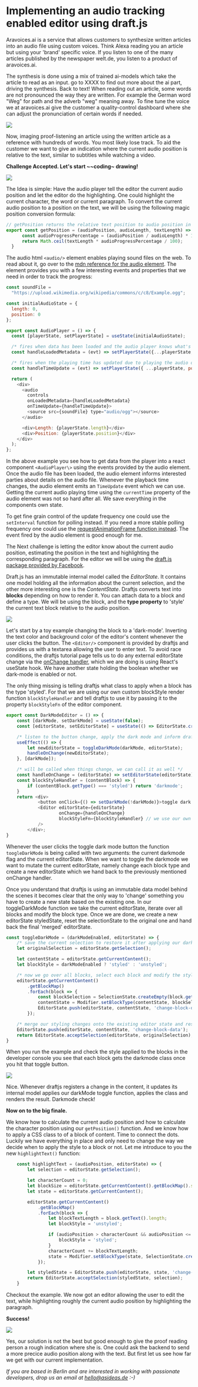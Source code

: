 

Implementing an audio tracking enabled editor using draft.js
============================================================

Aravoices.ai is a service that allows customers to synthesize written articles into an audio file 
using custom voices. Think Alexa reading you an article but using your 'brand' specific voice. 
If you listen to one of the many articles published by the newspaper welt.de, you listen to 
a product of aravoices.ai.

The synthesis is done using a mix of trained ai-models which take the article to read as an input. 
go to XXXX to find out more about the ai part, driving the synthesis. Back to text! When reading 
out an article, some words are not pronounced the way they are written. For example the German 
word "Weg" for path and the adverb "weg" meaning away. To fine tune the voice we at aravoices.ai 
give the customer a quality-control dashboard where she can adjust the pronunciation of 
certain words if needed.

![](./aravoices.png)

Now, imaging proof-listening an article using the written article as a reference with hundreds of words. 
You most likely lose track. To aid the customer we want to give an indication where the current audio 
position is relative to the text, similar to subtitles while watching a video.

__Challenge Accepted. Let's start ~~coding~ drawing!__

![](./theplan.png)

The Idea is simple: Have the audio player tell the editor the current audio position and let the editor 
do the highlighting. One could highlight the current character, the word or current paragraph. To convert 
the current audio position to a position on the text, we will be using the following magic position 
conversion formula:

```js
// getPosition returns the relative text position to audio position in relation to audio length
export const getPosition = (audioPosition, audioLength, textLength) => {
      const audioProgressPercentage = (audioPosition / audioLength) * 100;
      return Math.ceil(textLength * audioProgressPercentage / 100);
  }
``` 

The audio html ```<audio/>``` element enables playing sound files on the web. To read about it, go over to 
the [mdn reference for the audio element](https://developer.mozilla.org/en-US/docs/Web/HTML/Element/audio). 
The element provides you with a few interesting events and properties that we need in order to track the progress:

```js
const soundFile =
  "https://upload.wikimedia.org/wikipedia/commons/c/c8/Example.ogg";

const initialAudioState = {
  length: 0,
  position: 0
};

export const AudioPlayer = () => {
  const [playerState, setPlayerState] = useState(initialAudioState);

  /* fires when data has been loaded and the audio player knows what's what */
  const handleLoadedMetadata = (evt) => setPlayerState({...playerState, length: evt.target.duration });

  /* fires when the playing time has updated due to playing the audio or seeking */
  const handleTimeUpdate = (evt) => setPlayerState({ ...playerState, position: evt.target.currentTime });

  return (
    <div>
      <audio
        controls
        onLoadedMetadata={handleLoadedMetadata}
        onTimeUpdate={handleTimeUpdate}>
        <source src={soundFile} type="audio/ogg"></source>
      </audio>

      <div>Length: {playerState.length}</div>
      <div>Position: {playerState.position}</div>
    </div>
  );
};
```
In the above example you see how to get data from the player into a react component ```<AudioPlayer\>``` 
using the events provided by the audio element. Once the audio file has been loaded, the audio element 
informs interested parties about details on the audio file. Whenever the playback time changes, the audio 
element emits an ```TimeUpdate``` event which we can use. Getting the current audio playing time using the 
```currentTime``` property of the audio element was not so hard after all. We save everything in the 
components own state.

To get fine grain control of the update frequency one could use the ```setInterval``` function for polling instead. 
If you need a more stable polling frequency one could use the [requestAnimationFrame function instead](https://stackoverflow.com/questions/34766476/how-to-lock-fps-with-requestanimationframe). 
The event fired by the audio element is good enough for me.

The Next challenge is letting the editor know about the current audio position, estimating the position in the 
text and highlighting the corresponding paragraph. For the editor we will be using the [draft.js package provided by Facebook](https://draft.js).

Draft.js has an immutable internal model called the *EditorState*. It contains one model holding all the information about 
the current selection, and the other more interesting one is the *ContentState*. Draftjs converts text into __blocks__ 
depending on how to render it. You can attach data to a block and define a type. We will be using the block, and the 
__type property__ to 'style' the current text block relative to the audio position.

![](./draftjs.png)

Let's start by a toy example changing the block to a 'dark-mode'. Inverting the text color and background color of 
the editor's content whenever the user clicks the button. The ```<Editor/>``` component is provided by draftjs and 
provides us with a textarea allowing the user to enter text. To avoid race conditions, the draftjs tutorial page 
tells us to do any external editorState change via the [onChange handler](https://draftjs.org/docs/advanced-topics-editorstate-race-conditions/), 
which we are doing is using React's useState hook. We have another state holding the boolean whether we dark-mode 
is enabled or not. 

The only thing missing is telling draftjs what class to apply when a block has the type 'styled'. For that we are using 
our own custom blockStyle render function ```blockStyleHandler``` and tell draftjs to use it by passing it to the 
property ```blockStyleFn``` of the editor component.

```js
export const DarkModeEditor = () => {
    const [darkMode, setDarkMode] = useState(false);
    const [editorState, setEditorState] = useState(() => EditorState.createEmpty());

    /* listen to the button change, apply the dark mode and inform draftjs to update the editorState */
    useEffect(() => {
        let newEditorState = toggleDarkMode(darkMode, editorState);
        handleOnChange(newEditorState);
    }, [darkMode]);

    /* will be called when things change, we can call it as well */
    const handleOnChange = (editorState) => setEditorState(editorState);
    const blockStyleHandler = (contentBlock) => {
        if (contentBlock.getType() === 'styled') return 'darkmode';
    }
    return <div>
            <button onClick={() => setDarkMode(!darkMode)}>toggle dark mode</button>
            <Editor editorState={editorState}
                    onChange={handleOnChange}
                    blockStyleFn={blockStyleHandler} // we use our own blockStyle render function
            />
        </div>;
}
```

Whenever the user clicks the toggle dark mode button the function ```toogleDarkMode``` is being called with two arguments: 
the current darkmode flag and the current editorState. When we want to toggle the darkmode we want to mutate the current 
editorState, namely change each block type and create a new editorState which we hand back to the previously 
mentioned onChange handler.

Once you understand that draftjs is using an immutable data model behind the scenes it becomes clear that the only way 
to 'change' something you have to create a new state based on the existing one. In our toggleDarkMode function we take 
the current editorState, iterate over all blocks and modify the block type. Once we are done, we create a 
new editorState styledState, reset the selectionState to the original one and hand back the final 'merged' editorState.

```js  
const toggleDarkMode = (darkModeEnabled, editorState) => {
    /* save the current selection to restore it after applying our dark mode */
    let originalSelection = editorState.getSelection();

    let contentState = editorState.getCurrentContent();
    let blockStyle = darkModeEnabled ? 'styled' : 'unstyled';

    /* now we go over all blocks, select each block and modify the style */
    editorState.getCurrentContent()
        .getBlockMap()
        .forEach(block => {
            const blockSelection = SelectionState.createEmpty(block.getKey());
            contentState = Modifier.setBlockType(contentState, blockSelection, blockStyle);
            EditorState.push(editorState, contentState, 'change-block-data');
        });

    /* merge our styling changes onto the existing editor state and reset the selection */
    EditorState.push(editorState, contentState, 'change-block-data');
    return EditorState.acceptSelection(editorState, originalSelection);
}
```
When you run the example and check the style applied to the blocks in the developer console you see that each 
block gets the darkmode class once you hit that toggle button.

![](./darkmode.png)

Nice. Whenever draftjs registers a change in the content, it updates its internal model applies our darkMode 
toggle function, applies the class and renders the result. Darkmode check!

__Now on to the big finale.__

We know how to calculate the current audio position and how to calculate the character position using our 
```getPosition()``` function. And we know how to apply a CSS class to of a block of content. Time to connect the 
dots. Luckily we have everything in place and only need to change the way we decide when to apply the style 
to a block or not. Let me introduce to you the new ```highlightText()``` function:

```js
    const highlightText = (audioPosition, editorState) => {
        let selection = editorState.getSelection();

        let characterCount = 0;
        let blockSize = editorState.getCurrentContent().getBlockMap().size;
        let state = editorState.getCurrentContent();

        editorState.getCurrentContent()
            .getBlockMap()
            .forEach(block => {
                let blockTextLength = block.getText().length;
                let blockStyle = 'unstyled';

                if (audioPosition > characterCount && audioPosition <= (characterCount + blockTextLength + blockSize - 1)) {
                    blockStyle = 'styled';
                }
                characterCount += blockTextLength;
                state = Modifier.setBlockType(state, SelectionState.createEmpty(block.getKey()), blockStyle);
            });

        let styledState = EditorState.push(editorState, state, 'change-block-data', false);
        return EditorState.acceptSelection(styledState, selection);
    }
```
Checkout the example. We now got an editor allowing the user to edit the text, while highlighting roughly the 
current audio position by highlighting the paragraph.

__Success!__

![](./audioTrackingExample.gif)

Yes, our solution is not the best but good enough to give the proof reading person a rough indication where she is. One could 
ask the backend to send a more precice audio position along with the text. But first let us see how far we get with our current
implementation.

*If you are based in Berlin and are interested in working with passionate developers, drop us an email at hello@asideas.de :-)*